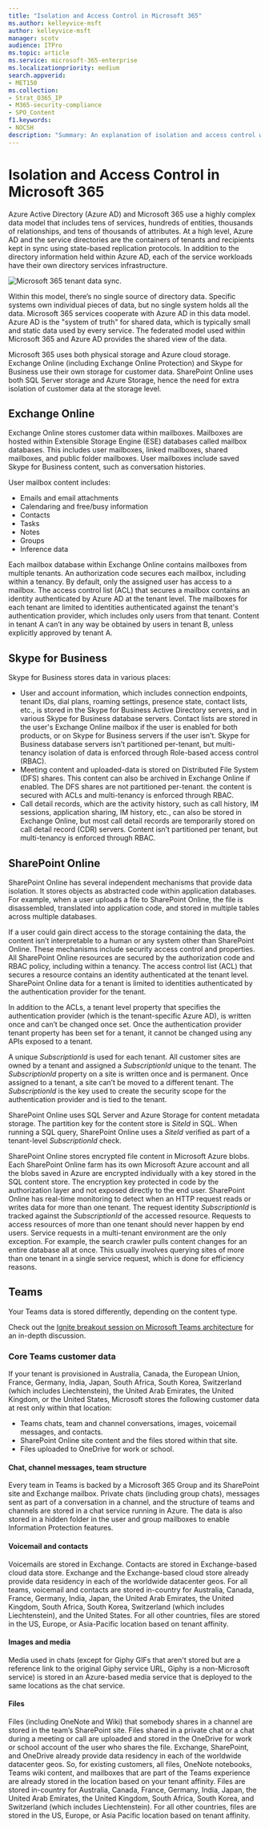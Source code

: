```yaml
---
title: "Isolation and Access Control in Microsoft 365"
ms.author: kelleyvice-msft
author: kelleyvice-msft
manager: scotv
audience: ITPro
ms.topic: article
ms.service: microsoft-365-enterprise
ms.localizationpriority: medium
search.appverid:
- MET150
ms.collection:
- Strat_O365_IP
- M365-security-compliance
- SPO_Content
f1.keywords:
- NOCSH
description: "Summary: An explanation of isolation and access control within the various applications of Microsoft 365."
---
```


# Isolation and Access Control in Microsoft 365

Azure Active Directory (Azure AD) and Microsoft 365 use a highly complex data model that includes tens of services, hundreds of entities, thousands of relationships, and tens of thousands of attributes. At a high level, Azure AD and the service directories are the containers of tenants and recipients kept in sync using state-based replication protocols. In addition to the directory information held within Azure AD, each of the service workloads have their own directory services infrastructure.
 
![Microsoft 365 tenant data sync.](../media/office-365-isolation-tenant-data-sync.png)

Within this model, there’s no single source of directory data. Specific systems own individual pieces of data, but no single system holds all the data. Microsoft 365 services cooperate with Azure AD in this data model. Azure AD is the "system of truth" for shared data, which is typically small and static data used by every service. The federated model used within Microsoft 365 and Azure AD provides the shared view of the data.

Microsoft 365 uses both physical storage and Azure cloud storage. Exchange Online (including Exchange Online Protection) and Skype for Business use their own storage for customer data. SharePoint Online uses both SQL Server storage and Azure Storage, hence the need for extra isolation of customer data at the storage level.

## Exchange Online

Exchange Online stores customer data within mailboxes. Mailboxes are hosted within Extensible Storage Engine (ESE) databases called mailbox databases. This includes user mailboxes, linked mailboxes, shared mailboxes, and public folder mailboxes. User mailboxes include saved Skype for Business content, such as conversation histories.

User mailbox content includes:

- Emails and email attachments
- Calendaring and free/busy information
- Contacts
- Tasks
- Notes
- Groups
- Inference data

Each mailbox database within Exchange Online contains mailboxes from multiple tenants. An authorization code secures each mailbox, including within a tenancy. By default, only the assigned user has access to a mailbox. The access control list (ACL) that secures a mailbox contains an identity authenticated by Azure AD at the tenant level. The mailboxes for each tenant are limited to identities authenticated against the tenant's authentication provider, which includes only users from that tenant. Content in tenant A can’t in any way be obtained by users in tenant B, unless explicitly approved by tenant A.

## Skype for Business

Skype for Business stores data in various places:

- User and account information, which includes connection endpoints, tenant IDs, dial plans, roaming settings, presence state, contact lists, etc., is stored in the Skype for Business Active Directory servers, and in various Skype for Business database servers. Contact lists are stored in the user's Exchange Online mailbox if the user is enabled for both products, or on Skype for Business servers if the user isn’t. Skype for Business database servers isn’t partitioned per-tenant, but multi-tenancy isolation of data is enforced through Role-based access control (RBAC).
- Meeting content and uploaded-data is stored on Distributed File System (DFS) shares. This content can also be archived in Exchange Online if enabled. The DFS shares are not partitioned per-tenant. the content is secured with ACLs and multi-tenancy is enforced through RBAC.
- Call detail records, which are the activity history, such as call history, IM sessions, application sharing, IM history, etc., can also be stored in Exchange Online, but most call detail records are temporarily stored on call detail record (CDR) servers. Content isn’t partitioned per tenant, but multi-tenancy is enforced through RBAC.

## SharePoint Online

SharePoint Online has several independent mechanisms that provide data isolation. It stores objects as abstracted code within application databases. For example, when a user uploads a file to SharePoint Online, the file is disassembled, translated into application code, and stored in multiple tables across multiple databases.

If a user could gain direct access to the storage containing the data, the content isn’t interpretable to a human or any system other than SharePoint Online. These mechanisms include security access control and properties. All SharePoint Online resources are secured by the authorization code and RBAC policy, including within a tenancy. The access control list (ACL) that secures a resource contains an identity authenticated at the tenant level. SharePoint Online data for a tenant is limited to identities authenticated by the authentication provider for the tenant.

In addition to the ACLs, a tenant level property that specifies the authentication provider (which is the tenant-specific Azure AD), is written once and can’t be changed once set. Once the authentication provider tenant property has been set for a tenant, it cannot be changed using any APIs exposed to a tenant.

A unique *SubscriptionId* is used for each tenant. All customer sites are owned by a tenant and assigned a *SubscriptionId* unique to the tenant. The *SubscriptionId* property on a site is written once and is permanent. Once assigned to a tenant, a site can’t be moved to a different tenant. The *SubscriptionId* is the key used to create the security scope for the authentication provider and is tied to the tenant.

SharePoint Online uses SQL Server and Azure Storage for content metadata storage. The partition key for the content store is *SiteId* in SQL. When running a SQL query, SharePoint Online uses a *SiteId* verified as part of a tenant-level *SubscriptionId* check.

SharePoint Online stores encrypted file content in Microsoft Azure blobs. Each SharePoint Online farm has its own Microsoft Azure account and all the blobs saved in Azure are encrypted individually with a key stored in the SQL content store. The encryption key protected in code by the authorization layer and not exposed directly to the end user. SharePoint Online has real-time monitoring to detect when an HTTP request reads or writes data for more than one tenant. The request identity *SubscriptionId* is tracked against the *SubscriptionId* of the accessed resource. Requests to access resources of more than one tenant should never happen by end users. Service requests in a multi-tenant environment are the only exception. For example, the search crawler pulls content changes for an entire database all at once. This usually involves querying sites of more than one tenant in a single service request, which is done for efficiency reasons.

## Teams

Your Teams data is stored differently, depending on the content type. 

Check out the [Ignite breakout session on Microsoft Teams architecture](https://channel9.msdn.com/Events/Ignite/Microsoft-Ignite-Orlando-2017/BRK3071) for an in-depth discussion.

### Core Teams customer data

If your tenant is provisioned in Australia, Canada, the European Union, France, Germany, India, Japan, South Africa, South Korea, Switzerland (which includes Liechtenstein), the United Arab Emirates, the United Kingdom, or the United States, Microsoft stores the following customer data at rest only within that location:

- Teams chats, team and channel conversations, images, voicemail messages, and contacts.
- SharePoint Online site content and the files stored within that site.
- Files uploaded to OneDrive for work or school.

#### Chat, channel messages, team structure

Every team in Teams is backed by a Microsoft 365 Group and its SharePoint site and Exchange mailbox. Private chats (including group chats), messages sent as part of a conversation in a channel, and the structure of teams and channels are stored in a chat service running in Azure. The data is also stored in a hidden folder in the user and group mailboxes to enable Information Protection features.

#### Voicemail and contacts

Voicemails are stored in Exchange. Contacts are stored in Exchange-based cloud data store. Exchange and the Exchange-based cloud store already provide data residency in each of the worldwide datacenter geos. For all teams, voicemail and contacts are stored in-country for Australia, Canada, France, Germany, India, Japan, the United Arab Emirates, the United Kingdom, South Africa, South Korea, Switzerland (which includes Liechtenstein), and the United States. For all other countries, files are stored in the US, Europe, or Asia-Pacific location based on tenant affinity.

#### Images and media

Media used in chats (except for Giphy GIFs that aren't stored but are a reference link to the original Giphy service URL, Giphy is a non-Microsoft service) is stored in an Azure-based media service that is deployed to the same locations as the chat service.

#### Files

Files (including OneNote and Wiki) that somebody shares in a channel are stored in the team’s SharePoint site. Files shared in a private chat or a chat during a meeting or call are uploaded and stored in the OneDrive for work or school account of the user who shares the file. Exchange, SharePoint, and OneDrive already provide data residency in each of the worldwide datacenter geos. So, for existing customers, all files, OneNote notebooks, Teams wiki content, and mailboxes that are part of the Teams experience are already stored in the location based on your tenant affinity. Files are stored in-country for Australia, Canada, France, Germany, India, Japan, the United Arab Emirates, the United Kingdom, South Africa, South Korea, and Switzerland (which includes Liechtenstein). For all other countries, files are stored in the US, Europe, or Asia Pacific location based on tenant affinity.
